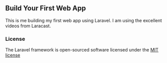 ## Build Your First Web App

This is me building my first web app using Laravel. I am using the
excellent videos from Laracast. 

### License

The Laravel framework is open-sourced software licensed under the [MIT license](http://opensource.org/licenses/MIT)

